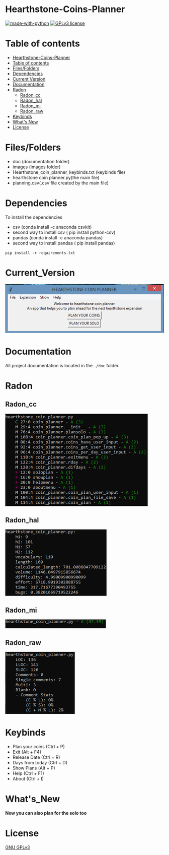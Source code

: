 # Hearthstone-Coins-Planner

[![made-with-python](https://img.shields.io/badge/Made%20with-Python-1f425f.svg)](https://www.python.org/) [![GPLv3 license](https://img.shields.io/badge/License-GPLv3-blue.svg)](http://perso.crans.org/besson/LICENSE.html)


# Table of contents

<!--ts-->
  * [Hearthstone-Coins-Planner](#Hearthstone-Coins-Planner)
  * [Table of contents](#Table_of_contents)
  * [Files/Folders](#Files/Folders)
  * [Dependencies](#Dependencies)
  * [Current Version](#Current_Version)
  * [Documentation](#Documentation)
  * [Radon](#Radon)
    * [Radon_cc](#Radon_cc)
    * [Radon_hal](#Radon_hal)
    * [Radon_mi](#Radon_mi)
    * [Radon_raw](#Radon_raw)
  * [Keybinds](#Keybinds)
  * [What's New](#What's_New)
  * [License](#License)
<!--te-->

# Files/Folders

<ul>
 <li> doc (documentation folder) </li>
 <li> images (images folder) </li> 
 <li> Hearthstone_coin_planner_keybinds.txt (keybinds file) </li>
 <li> hearthstone coin planner.py(the main file) </li>
 <li> planning.csv(.csv file created by the main file) </li>
</ul>

# Dependencies

To install the dependencies

 <ul>
  <li> csv (conda install -c anaconda csvkit) </li>
  <li> second way to install csv ( pip install python-csv) </li>
  <li> pandas (conda install -c anaconda pandas) </li>
  <li> second way to install pandas ( pip install pandas) </li>
</ul>

```shell
pip install -r requirements.txt
```

# Current_Version

<p><img src ="images/hearthstone.png" title = "Hearthstone Version"/> </p>

# Documentation

All project documentation is located in the `./doc`  folder.

# Radon

## Radon_cc

<p><img src ="images/hearthstone coin planner radon cc.png" title = "Hearthstone coin planner Radon cc"/> </p>

## Radon_hal

<p><img src ="images/hearthstone coin planner radon hal.png" title = "Hearthstone coin planner Radon hal"/> </p>

## Radon_mi

<p><img src ="images/hearthstone coin planner radon mi.png" title = "Hearthstone coin planner mi"/> </p>

## Radon_raw

<p><img src ="images/hearthstone coin planner radon raw.png" title = "Hearthstone coin planner Radon raw"/> </p>

# Keybinds
<ul>
 <li> Plan your coins (Ctrl + P)</li>
 <li> Exit (Alt + F4) </li>
 <li> Release Date (Ctrl + R) </li>
 <li> Days from today (Ctrl + D) </li>
 <li> Show Plans (Alt + P) </li>
 <li> Help (Ctrl + F1) </li>
 <li> About (Ctrl + I) </li>
</ul>
  

# What's_New
**Now you can also plan for the solo too**



# License
[GNU GPLv3](https://choosealicense.com/licenses/gpl-3.0/)
